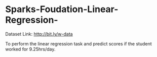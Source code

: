 # Sparks-Foudation-Linear-Regression-

Dataset Link: http://bit.ly/w-data

To perform the linear regression task and predict scores if the student worked for 9.25hrs/day.
